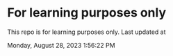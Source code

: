 # For learning purposes only
This repo is for learning purposes only.
Last updated at

Monday, August 28, 2023 1:56:22 PM

